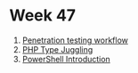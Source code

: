 # Week 47

1. [Penetration testing workflow](https://portswigger.net/burp/documentation/desktop/testing-workflow)
2. [PHP Type Juggling](https://owasp.org/www-pdf-archive/PHPMagicTricks-TypeJuggling.pdf)
3. [PowerShell Introduction](https://www.youtube.com/playlist?list=PL1H1sBF1VAKXqO_N3ZNP0aL15miJcUhw7)